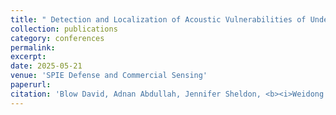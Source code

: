 ```yaml
---
title: " Detection and Localization of Acoustic Vulnerabilities of Underwater Data Centers for Remote Surveillance"
collection: publications
category: conferences
permalink: 
excerpt: 
date: 2025-05-21
venue: 'SPIE Defense and Commercial Sensing'
paperurl: 
citation: 'Blow David, Adnan Abdullah, Jennifer Sheldon, <b><i>Weidong Zhu</i></b>, Md Jahidul Islam, and Sara Rampazzi. Detection and Localization of Acoustic Vulnerabilities of Underwater Data Centers for Remote Surveillance. SPIE Defense and Commercial Sensing, 2025.'
---
```


